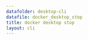 ```yaml
---
datafolder: desktop-cli
datafile: docker_desktop_stop
title: docker desktop stop
layout: cli
---
```


